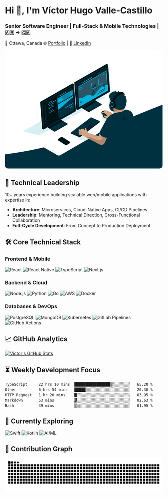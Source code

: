 # Hi 👋, I'm Víctor Hugo Valle-Castillo

### Senior Software Engineer | Full-Stack & Mobile Technologies | 🇦🇷 → 🇨🇦

📍 Ottawa, Canada
🌐 [Portfolio](https://vihuvac.com) | 💼 [LinkedIn](https://www.linkedin.com/in/vihuvac/)

<img alt="Coding Banner" src="./images/coding.gif" width="600" style="border-radius:.6rem;" />

## 🚀 Technical Leadership

10+ years experience building scalable web/mobile applications with expertise in:
- **Architecture**: Microservices, Cloud-Native Apps, CI/CD Pipelines
- **Leadership**: Mentoring, Technical Direction, Cross-Functional Collaboration
- **Full-Cycle Development**: From Concept to Production Deployment

## 🛠 Core Technical Stack

### **Frontend & Mobile**

![React](https://img.shields.io/badge/-React-61DAFB?logo=react&logoColor=black)
![React Native](https://img.shields.io/badge/-React_Native-61DAFB?logo=react&logoColor=black)
![TypeScript](https://img.shields.io/badge/-TypeScript-3178C6?logo=typescript&logoColor=white)
![Next.js](https://img.shields.io/badge/-Next.js-000000?logo=nextdotjs&logoColor=white)

### **Backend & Cloud**

![Node.js](https://img.shields.io/badge/-Node.js-339933?logo=nodedotjs&logoColor=white)
![Python](https://img.shields.io/badge/-Python-3776AB?logo=python&logoColor=white)
![Go](https://img.shields.io/badge/-Go-00ADD8?logo=go&logoColor=white)
![AWS](https://img.shields.io/badge/-AWS-232F3E?logo=amazonwebservices&logoColor=white)
![Docker](https://img.shields.io/badge/-Docker-2496ED?logo=docker&logoColor=white)

### **Databases & DevOps**

![PostgreSQL](https://img.shields.io/badge/-PostgreSQL-4169E1?logo=postgresql&logoColor=white)
![MongoDB](https://img.shields.io/badge/-MongoDB-47A248?logo=mongodb&logoColor=white)
![Kubernetes](https://img.shields.io/badge/-Kubernetes-326CE5?logo=kubernetes&logoColor=white)
![GitLab Pipelines](https://img.shields.io/badge/-GitLab_Pipelines-FC6D26?logo=gitlab&logoColor=white)
![GitHub Actions](https://img.shields.io/badge/-GitHub_Actions-2088FF?logo=githubactions&logoColor=white)

## 📈 GitHub Analytics

[![Victor's GitHub Stats](https://github-readme-stats.vercel.app/api?username=vihuvac&show_icons=true&theme=gotham)](https://github.com/vihuvac)

## ⏳ Weekly Development Focus

<!--START_SECTION:waka-->

```txt
TypeScript     22 hrs 10 mins  ████████████████▒░░░░░░░░   65.20 %
Other          6 hrs 54 mins   █████░░░░░░░░░░░░░░░░░░░░   20.30 %
HTTP Request   1 hr 20 mins    █░░░░░░░░░░░░░░░░░░░░░░░░   03.95 %
Markdown       53 mins         ▓░░░░░░░░░░░░░░░░░░░░░░░░   02.63 %
Bash           39 mins         ▒░░░░░░░░░░░░░░░░░░░░░░░░   01.95 %
```

<!--END_SECTION:waka-->

## 🎯 Currently Exploring

![Swift](https://img.shields.io/badge/-Swift-F05138?logo=swift&logoColor=white)
![Kotlin](https://img.shields.io/badge/-Kotlin-7F52FF?logo=kotlin&logoColor=white)
![AI/ML](https://img.shields.io/badge/-AI/ML-405263?logo=micro:bit&logoColor=white)

## 🐍 Contribution Graph

![Snake animation](https://raw.githubusercontent.com/vihuvac/vihuvac/output/snake.svg)

